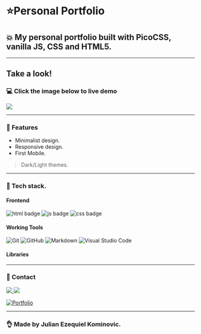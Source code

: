 :star:Personal Portfolio
======

## :boom: My personal portfolio built with PicoCSS, vanilla JS, CSS and HTML5.


-------

## Take a look!
### :computer: Click the image below to live demo 
<a width="100px" href="https://jkportfolio.web.app/" target="_blank">
<img src="https://jkportfolio.web.app/assets/og-image-for-portfolio.jpg"/>
</a>


 -------

### :mag_right: Features
- Minimalist design.
- Responsive design.
- First Mobile.

> Dark/Light themes.


 -------
 
 ### :hammer: Tech stack.

#### Frontend

![html badge](https://img.shields.io/badge/HTML5-E34F26?style=for-the-badge&logo=html5&logoColor=white)
![js badge](https://img.shields.io/badge/JavaScript-F7DF1E?style=for-the-badge&logo=javascript&logoColor=black)
![css badge](https://img.shields.io/badge/PicoCSS-1572B6?style=for-the-badge&logo=css3&logoColor=white)


#### Working Tools
  ![Git](https://img.shields.io/badge/-Git-FFB740?style=for-the-badge&logo=Git&labelColor=000)
  ![GitHub](https://img.shields.io/badge/-GitHub-FFB740?style=for-the-badge&logo=Github&labelColor=000)
  ![Markdown](https://img.shields.io/badge/-Markdown-FFB740?style=for-the-badge&logo=Markdown&labelColor=000)
  ![Visual Studio Code](https://img.shields.io/badge/-Visual%20Studio%20Code-FFB740?style=for-the-badge&logo=visual-studio-code&labelColor=000)

#### Libraries




------

### :pushpin: Contact

<a href="https://www.linkedin.com/in/jkominovic/" target="_blank">
<img src="https://img.shields.io/badge/LinkedIn-0077B5?style=for-the-badge&logo=linkedin&logoColor=white"/>
</a>

<a href="mailto:juliankominovic@gmail.com">
<img src="https://img.shields.io/badge/Gmail-D14836?style=for-the-badge&logo=gmail&logoColor=white"/>
</a>

<a href="https://jkportfolio.web.app/" target="_blank"><img alt="Portfolio" src="https://img.shields.io/badge/Portfolio-jkportfolio.web.app-FFB740?style=for-the-badge&logo=google-chrome&labelColor=000"></a>


------

### :ok_hand: Made by Julian Ezequiel Kominovic.




